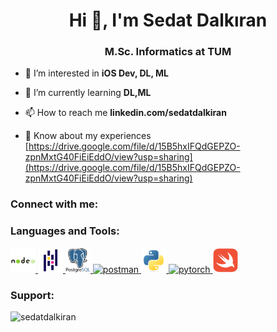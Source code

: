 <h1 align="center">Hi 👋, I'm Sedat Dalkıran</h1>
<h3 align="center">M.Sc. Informatics at TUM</h3>

- 🔭 I’m interested in **iOS Dev, DL, ML**

- 🌱 I’m currently learning **DL,ML**


- 📫 How to reach me **linkedin.com/sedatdalkiran**

- 📄 Know about my experiences [https://drive.google.com/file/d/15B5hxIFQdGEPZO-zpnMxtG40FiEiEddO/view?usp=sharing](https://drive.google.com/file/d/15B5hxIFQdGEPZO-zpnMxtG40FiEiEddO/view?usp=sharing)

<h3 align="left">Connect with me:</h3>
<p align="left">
</p>

<h3 align="left">Languages and Tools:</h3>
<p align="left"> <a href="https://nodejs.org" target="_blank" rel="noreferrer"> <img src="https://raw.githubusercontent.com/devicons/devicon/master/icons/nodejs/nodejs-original-wordmark.svg" alt="nodejs" width="40" height="40"/> </a> <a href="https://pandas.pydata.org/" target="_blank" rel="noreferrer"> <img src="https://raw.githubusercontent.com/devicons/devicon/2ae2a900d2f041da66e950e4d48052658d850630/icons/pandas/pandas-original.svg" alt="pandas" width="40" height="40"/> </a> <a href="https://www.postgresql.org" target="_blank" rel="noreferrer"> <img src="https://raw.githubusercontent.com/devicons/devicon/master/icons/postgresql/postgresql-original-wordmark.svg" alt="postgresql" width="40" height="40"/> </a> <a href="https://postman.com" target="_blank" rel="noreferrer"> <img src="https://www.vectorlogo.zone/logos/getpostman/getpostman-icon.svg" alt="postman" width="40" height="40"/> </a> <a href="https://www.python.org" target="_blank" rel="noreferrer"> <img src="https://raw.githubusercontent.com/devicons/devicon/master/icons/python/python-original.svg" alt="python" width="40" height="40"/> </a> <a href="https://pytorch.org/" target="_blank" rel="noreferrer"> <img src="https://www.vectorlogo.zone/logos/pytorch/pytorch-icon.svg" alt="pytorch" width="40" height="40"/> </a> <a href="https://developer.apple.com/swift/" target="_blank" rel="noreferrer"> <img src="https://raw.githubusercontent.com/devicons/devicon/master/icons/swift/swift-original.svg" alt="swift" width="40" height="40"/> </a> </p>

<h3 align="left">Support:</h3>
<p><a href="https://www.buymeacoffee.com/sedatdalkiran"> <img align="left" src="https://cdn.buymeacoffee.com/buttons/v2/default-yellow.png" height="50" width="210" alt="sedatdalkiran" /></a></p><br><br>
